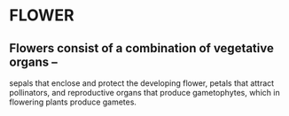 # FLOWER
## Flowers consist of a combination of vegetative organs – 
sepals that enclose and protect the developing flower,
 petals that attract pollinators, and reproductive organs that produce gametophytes, 
 which in flowering plants produce gametes.
